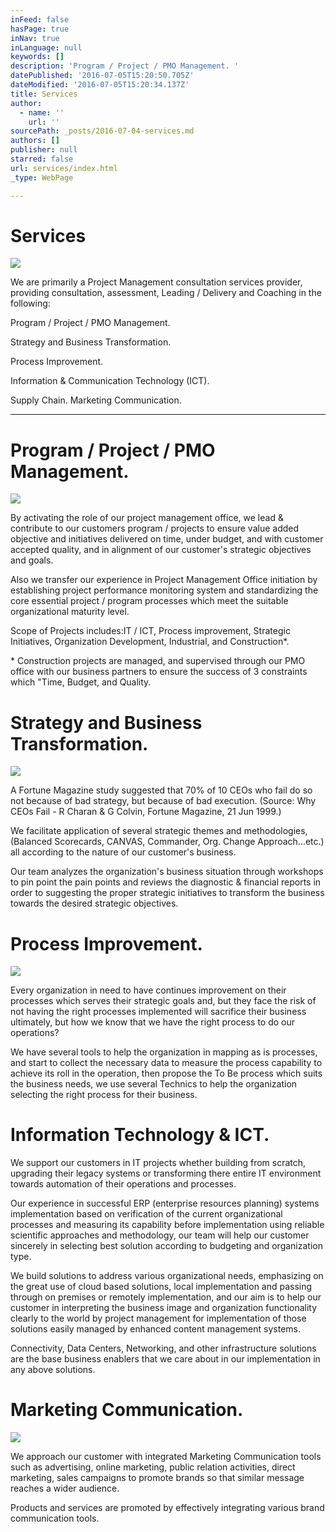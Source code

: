 ```yaml
---
inFeed: false
hasPage: true
inNav: true
inLanguage: null
keywords: []
description: 'Program / Project / PMO Management. '
datePublished: '2016-07-05T15:20:50.705Z'
dateModified: '2016-07-05T15:20:34.137Z'
title: Services
author:
  - name: ''
    url: ''
sourcePath: _posts/2016-07-04-services.md
authors: []
publisher: null
starred: false
url: services/index.html
_type: WebPage

---
```

# Services
![](https://imgflo.herokuapp.com/graph/vahj1ThiexotieMo/c2726daf90c05c85658c046864f4a0d7/croprotate.jpg?cropheight=2304&cropwidth=5463&degrees=0&input=https%3A%2F%2Fthe-grid-user-content.s3-us-west-2.amazonaws.com%2F12a62809-3467-47bb-8004-abc628f438c1.jpg&x=0&y=0)

We are primarily a Project Management consultation services provider, providing consultation, assessment, Leading / Delivery and Coaching in the following:

Program / Project / PMO Management.

Strategy and Business Transformation.

Process Improvement.

Information & Communication Technology (ICT). 

Supply Chain. Marketing Communication.

---------------------------------------------

# Program / Project / PMO Management.
![](https://imgflo.herokuapp.com/graph/vahj1ThiexotieMo/f18c170dbb920d0a8e0917da1a012d8e/croprotate.jpg?cropheight=3873&cropwidth=3600&degrees=0&input=https%3A%2F%2Fthe-grid-user-content.s3-us-west-2.amazonaws.com%2F6b5a0b44-1413-4868-aedd-1910fef560d4.jpg&x=151&y=0)

By activating the role of our project management office, we lead & contribute to our customers program / projects to ensure value added objective and initiatives delivered on time, under budget, and with customer accepted quality, and in alignment of our customer's strategic objectives and goals. 

Also we transfer our experience in Project Management Office initiation by establishing project performance monitoring system and standardizing the core essential project / program processes which meet the suitable organizational maturity level. 

Scope of Projects includes:IT / ICT, Process improvement, Strategic Initiatives, Organization Development, Industrial, and Construction\*. 

\* Construction projects are managed, and supervised through our PMO office with our business partners to ensure the success of 3 constraints which "Time, Budget, and Quality. 

# Strategy and Business Transformation.
![](https://the-grid-user-content.s3-us-west-2.amazonaws.com/69a3da8e-7653-42c8-b730-60c1158290c8.jpg)

A Fortune Magazine study suggested that 70% of 10 CEOs who fail do so not because of bad strategy, but because of bad execution. (Source: Why CEOs Fail - R Charan & G Colvin, Fortune Magazine, 21 Jun 1999.)

We facilitate application of several strategic themes and methodologies, (Balanced Scorecards, CANVAS, Commander, Org. Change Approach...etc.) all according to the nature of our customer's business. 

Our team analyzes the organization's business situation through workshops to pin point the pain points and reviews the diagnostic & financial reports in order to suggesting the proper strategic initiatives to transform the business towards the desired strategic objectives. 

# Process Improvement.
![](https://the-grid-user-content.s3-us-west-2.amazonaws.com/148f5101-da42-4d33-bf08-d32ff2461e0d.jpg)

Every organization in need to have continues improvement on their processes which serves their strategic goals and, but they face the risk of not having the right processes implemented will sacrifice their business ultimately, but how we know that we have the right process to do our operations?

We have several tools to help the organization in mapping as is processes, and start to collect the necessary data to measure the process capability to achieve its roll in the operation, then propose the To Be process which suits the business needs, we use several Technics to help the organization selecting the right process for their business.

# Information Technology & ICT.

We support our customers in IT projects whether building from scratch, upgrading their legacy systems or transforming there entire IT environment towards automation of their operations and processes.

Our experience in successful ERP (enterprise resources planning) systems implementation based on verification of the current organizational processes and measuring its capability before implementation using reliable scientific approaches and methodology, our team will help our customer sincerely in selecting best solution according to budgeting and organization type. 

We build solutions to address various organizational needs, emphasizing on the great use of cloud based solutions, local implementation and passing through on premises or remotely implementation, and our aim is to help our customer in interpreting the business image and organization functionality clearly to the world by project management for implementation of those solutions easily managed by enhanced content management systems.

Connectivity, Data Centers, Networking, and other infrastructure solutions are the base business enablers that we care about in our implementation in any above solutions.

# Marketing Communication.
![](https://the-grid-user-content.s3-us-west-2.amazonaws.com/2dca30ed-0f1a-4fb6-9d74-bc4376a16ab5.jpg)

We approach our customer with integrated Marketing Communication tools such as advertising, online marketing, public relation activities, direct marketing, sales campaigns to promote brands so that similar message reaches a wider audience. 

Products and services are promoted by effectively integrating various brand communication tools.